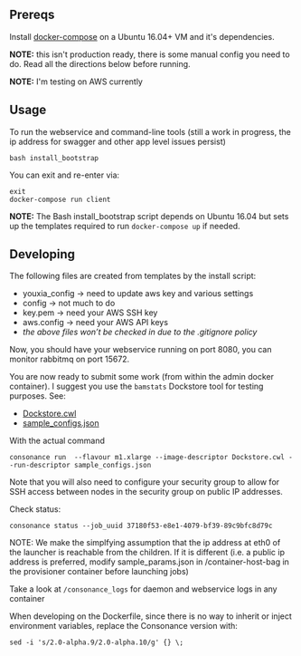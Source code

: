 ## Prereqs

Install [docker-compose](https://docs.docker.com/compose/install/) on a Ubuntu 16.04+ VM and it's dependencies.

**NOTE:** this isn't production ready, there is some manual config you need to do. Read all the directions below before running.

**NOTE:** I'm testing on AWS currently

## Usage

To run the webservice and command-line tools (still a work in progress, the ip address for swagger and other app level issues persist)

    bash install_bootstrap

You can exit and re-enter via:

    exit
    docker-compose run client

**NOTE:** The Bash install_bootstrap script depends on Ubuntu 16.04 but sets up the templates required to run `docker-compose up` if needed.

## Developing

The following files are created from templates by the install script:

* youxia_config -> need to update aws key and various settings
* config -> not much to do
* key.pem -> need your AWS SSH key
* aws.config -> need your AWS API keys
* *the above files won’t be checked in due to the .gitignore policy*

Now, you should have your webservice running on port 8080, you can monitor rabbitmq on port 15672.

You are now ready to submit some work (from within the admin docker container).  I suggest you use the `bamstats` Dockstore tool for testing purposes.  See:

* [Dockstore.cwl](https://github.com/briandoconnor/dockstore-tool-bamstats/blob/develop/Dockstore.cwl)
* [sample_configs.json](https://github.com/briandoconnor/dockstore-tool-bamstats/blob/develop/sample_configs.json)

With the actual command

    consonance run  --flavour m1.xlarge --image-descriptor Dockstore.cwl --run-descriptor sample_configs.json

Note that you will also need to configure your security group to allow for SSH access between nodes in the security group on public IP addresses.

Check status:

    consonance status --job_uuid 37180f53-e8e1-4079-bf39-89c9bfc8d79c

NOTE: We make the simplfying assumption that the ip address at eth0 of the launcher is reachable from the children. If it is different (i.e. a public ip address is preferred, modify sample_params.json in /container-host-bag in the provisioner container before launching jobs)

Take a look at `/consonance_logs` for daemon and webservice logs in any container

When developing on the Dockerfile, since there is no way to inherit or inject environment variables, replace the Consonance version with:

    sed -i 's/2.0-alpha.9/2.0-alpha.10/g' {} \;

